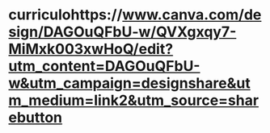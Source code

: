 # curriculohttps://www.canva.com/design/DAGOuQFbU-w/QVXgxqy7-MiMxk003xwHoQ/edit?utm_content=DAGOuQFbU-w&utm_campaign=designshare&utm_medium=link2&utm_source=sharebutton
